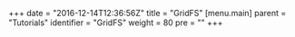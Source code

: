 +++
date = "2016-12-14T12:36:56Z"
title = "GridFS"
[menu.main]
  parent = "Tutorials"
  identifier = "GridFS"
  weight = 80
  pre = "<i class='fa'></i>"
+++

